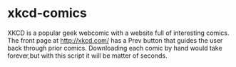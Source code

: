 # xkcd-comics
XKCD is a popular geek webcomic with a website full of interesting comics. The front page at http://xkcd.com/ has a Prev button that guides the user back through prior comics. Downloading each comic by hand would take forever,but with this script it will be matter of seconds.

